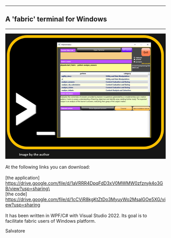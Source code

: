   -----------------------------------------------------------------------
  A 'fabric' terminal for Windows
  -----------------------------------------------------------------------

  -----------------------------------------------------------------------

![](./images/image1.png)

At the following links you can download:\
\
[the application]\
[https://drive.google.com/file/d/1aVRRR4DpqFdD3xV0MWMW0zfznyk4o3GB/view?usp=sharing\
](https://drive.google.com/file/d/1aVRRR4DpqFdD3xV0MWMW0zfznyk4o3GB/view?usp=sharing)\
[the code]\
<https://drive.google.com/file/d/1cCVjR8kgKtZtDo3MyuyWo2MsalGOe5XG/view?usp=sharing>\
\
It has been written in WPF/C# with Visual Studio 2022. Its goal is to
facilitate fabric users of Windows platform.

Salvatore
